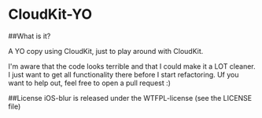 CloudKit-YO
===========

##What is it?

A YO copy using CloudKit, just to play around with CloudKit.

I'm aware that the code looks terrible and that I could make it a LOT cleaner. I just want to get all functionality there before I start refactoring. Uf you want to help out, feel free to open a pull request :)

##License
iOS-blur is released under the WTFPL-license (see the LICENSE file)

